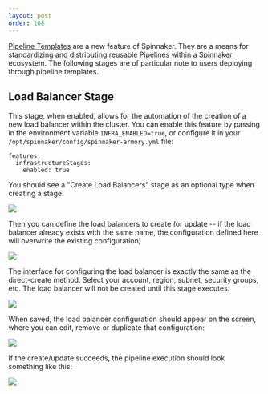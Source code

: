 ```yaml
---
layout: post
order: 108
---
```


[Pipeline Templates](https://github.com/spinnaker/dcd-spec/blob/master/PIPELINE_TEMPLATES.md)
are a new feature of Spinnaker.  They are a means for standardizing and
distributing reusable Pipelines within a Spinnaker ecosystem.  The following
stages are of particular note to users deploying through pipeline templates.

## Load Balancer Stage

This stage, when enabled, allows for the automation of the creation of a new
load balancer within the cluster.  You can enable this feature by passing
in the environment variable `INFRA_ENABLED=true`, or configure
it in your `/opt/spinnaker/config/spinnaker-armory.yml` file:

```
features:
  infrastructureStages:
    enabled: true
```

You should see a "Create Load Balancers" stage as an optional type when
creating a stage:

![](https://cl.ly/2M422h202Z0j/Screen%20Shot%202017-10-02%20at%2011.46.04%20AM.png)

Then you can define the load balancers to create (or update -- if the
load balancer already exists with the same name, the configuration defined
here will overwrite the existing configuration)

![](https://cl.ly/2O0U3z1r1w1L/[6f77766dc4c52a0cafbec1aabe19cd12]_Screen%20Shot%202017-10-02%20at%2011.51.57%20AM.png)

The interface for configuring the load balancer is exactly the same as the
direct-create method.  Select your account, region, subnet, security groups,
etc.  The load balancer will not be created until this stage executes.

![](https://cl.ly/1E1m1e0u0e03/Screen%20Shot%202017-10-02%20at%2011.55.06%20AM.png)

When saved, the load balancer configuration should appear on the screen,
where you can edit, remove or duplicate that configuration:

![](https://cl.ly/2F1v3e0R1s0P/Screen%20Shot%202017-10-02%20at%2011.57.58%20AM.png)

If the create/update succeeds, the pipeline execution should look something
like this:

![](https://cl.ly/3i2w1o0x2o34/[3871895d1326b53d8ea91db022b61326]_Screen%20Shot%202017-10-02%20at%2012.01.50%20PM.png)



